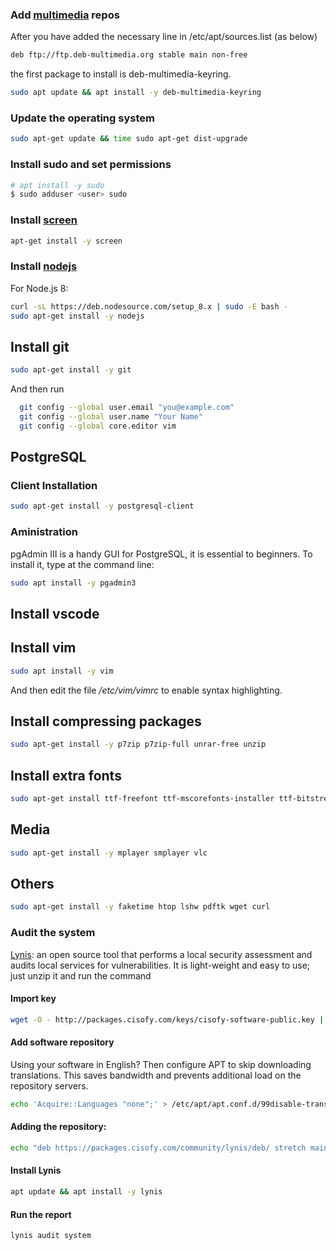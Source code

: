 ### Add [multimedia][deb-multimedia] repos ###
After you have added the necessary line in /etc/apt/sources.list (as below) 
```bash
deb ftp://ftp.deb-multimedia.org stable main non-free
```
the first package to install is deb-multimedia-keyring.
```bash
sudo apt update && apt install -y deb-multimedia-keyring
```

### Update the operating system ###
```bash
sudo apt-get update && time sudo apt-get dist-upgrade
```

### Install sudo and set permissions ###

```bash
# apt install -y sudo
$ sudo adduser <user> sudo
```

### Install [screen][screen] ###
```bash
apt-get install -y screen
```

### Install [nodejs][nodejs] ###
For Node.js 8:
```bash
curl -sL https://deb.nodesource.com/setup_8.x | sudo -E bash -
sudo apt-get install -y nodejs
```

## Install git ##
```bash
sudo apt-get install -y git
```

And then run
```bash
  git config --global user.email "you@example.com"
  git config --global user.name "Your Name"
  git config --global core.editor vim
```

## PostgreSQL ##

### Client Installation ###
```bash
sudo apt-get install -y postgresql-client
```

### Aministration ###
pgAdmin III is a handy GUI for PostgreSQL, it is essential to beginners. To install it, type at the command line:
```bash
sudo apt install -y pgadmin3
```

## Install vscode ##

## Install vim ##
```bash
sudo apt install -y vim
```
And then edit the file */etc/vim/vimrc* to enable syntax highlighting.

## Install compressing packages ##
```bash
sudo apt-get install -y p7zip p7zip-full unrar-free unzip
```

## Install extra fonts ##
```bash
sudo apt-get install ttf-freefont ttf-mscorefonts-installer ttf-bitstream-vera ttf-dejavu ttf-liberation
```

## Media ##
```bash
sudo apt-get install -y mplayer smplayer vlc
```

## Others ##
```bash
sudo apt-get install -y faketime htop lshw pdftk wget curl
```

### Audit the system ###
[Lynis][Lynis]: an open source tool that performs a local security assessment and audits local services for vulnerabilities. It is light-weight and easy to use; just unzip it and run the command

#### Import key ####
```bash
wget -O - http://packages.cisofy.com/keys/cisofy-software-public.key | apt-key add -
```

#### Add software repository ####
Using your software in English? Then configure APT to skip downloading translations. This saves bandwidth and prevents additional load on the repository servers.

```bash
echo 'Acquire::Languages "none";' > /etc/apt/apt.conf.d/99disable-translations
```

#### Adding the repository: ####
```bash
echo "deb https://packages.cisofy.com/community/lynis/deb/ stretch main" > /etc/apt/sources.list.d/cisofy-lynis.list
```

#### Install Lynis ####
```bash
apt update && apt install -y lynis
```

#### Run the report ####
```bash
lynis audit system
```


[deb-multimedia]: http://www.deb-multimedia.org/
[screen]: https://www.gnu.org/software/screen/manual/screen.html
[nodejs]: https://nodejs.org/en/download/package-manager/#debian-and-ubuntu-based-linux-distributions
[Lynis]: https://cisofy.com/lynis/

